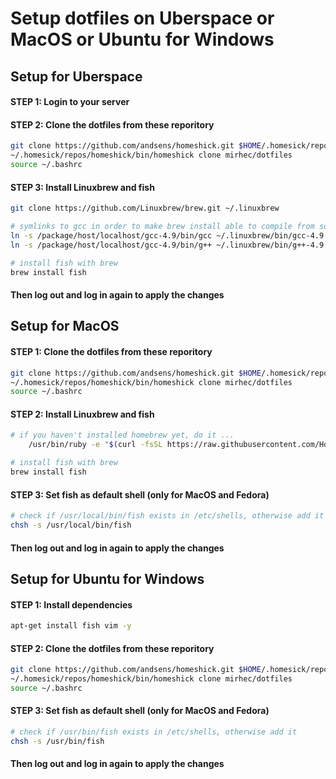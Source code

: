 # Setup dotfiles on Uberspace or MacOS or Ubuntu for Windows

## Setup for Uberspace

#### STEP 1: Login to your server

#### STEP 2: Clone the dotfiles from these reporitory

```bash
git clone https://github.com/andsens/homeshick.git $HOME/.homesick/repos/homeshick
~/.homesick/repos/homeshick/bin/homeshick clone mirhec/dotfiles
source ~/.bashrc
```

#### STEP 3: Install Linuxbrew and fish
```bash
git clone https://github.com/Linuxbrew/brew.git ~/.linuxbrew

# symlinks to gcc in order to make brew install able to compile from source
ln -s /package/host/localhost/gcc-4.9/bin/gcc ~/.linuxbrew/bin/gcc-4.9
ln -s /package/host/localhost/gcc-4.9/bin/g++ ~/.linuxbrew/bin/g++-4.9

# install fish with brew
brew install fish
```

#### Then log out and log in again to apply the changes

## Setup for MacOS

#### STEP 1: Clone the dotfiles from these reporitory

```bash
git clone https://github.com/andsens/homeshick.git $HOME/.homesick/repos/homeshick
~/.homesick/repos/homeshick/bin/homeshick clone mirhec/dotfiles
source ~/.bashrc
```

#### STEP 2: Install Linuxbrew and fish
```bash
# if you haven't installed homebrew yet, do it ...
    /usr/bin/ruby -e "$(curl -fsSL https://raw.githubusercontent.com/Homebrew/install/master/install)"

# install fish with brew
brew install fish
```

#### STEP 3: Set fish as default shell (only for MacOS and Fedora)
```bash
# check if /usr/local/bin/fish exists in /etc/shells, otherwise add it
chsh -s /usr/local/bin/fish
```

#### Then log out and log in again to apply the changes

## Setup for Ubuntu for Windows

#### STEP 1: Install dependencies
```bash
apt-get install fish vim -y
```

#### STEP 2: Clone the dotfiles from these reporitory

```bash
git clone https://github.com/andsens/homeshick.git $HOME/.homesick/repos/homeshick
~/.homesick/repos/homeshick/bin/homeshick clone mirhec/dotfiles
source ~/.bashrc
```

#### STEP 3: Set fish as default shell (only for MacOS and Fedora)
```bash
# check if /usr/bin/fish exists in /etc/shells, otherwise add it
chsh -s /usr/bin/fish
```

#### Then log out and log in again to apply the changes
